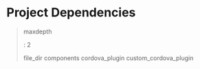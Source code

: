 Project Dependencies
====================

> maxdepth
>
> :   2
>
> file\_dir components cordova\_plugin custom\_cordova\_plugin
